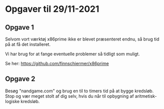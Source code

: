 # Opgaver til 29/11-2021

## Opgave 1

Selvom vort værktøj x86prime ikke er blevet præsenteret endnu,
så brug tid på at få det installeret.

Vi har brug for at fange eventuelle problemer så tidligt som muligt.

Se her: https://github.com/finnschiermer/x86prime


## Opgave 2

Besøg "nandgame.com" og brug en til to timers tid på at bygge kredsløb. Stop og vær meget stolt af dig selv, hvis du når til opbygning af aritmetisk-logiske kredsløb.
